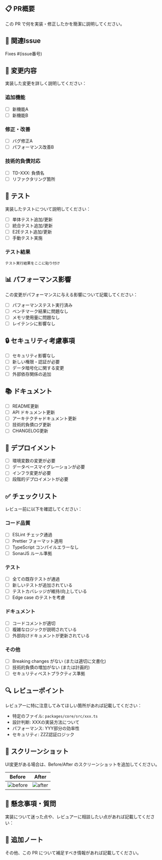 ## 📋 PR概要

この PR で何を実装・修正したかを簡潔に説明してください。

## 🎯 関連Issue

Fixes #(issue番号)

## 🔄 変更内容

実装した変更を詳しく説明してください：

### 追加機能
- [ ] 新機能A
- [ ] 新機能B

### 修正・改善
- [ ] バグ修正A
- [ ] パフォーマンス改善B

### 技術的負債対応
- [ ] TD-XXX: 負債名
- [ ] リファクタリング箇所

## 🧪 テスト

実装したテストについて説明してください：

- [ ] 単体テスト追加/更新
- [ ] 統合テスト追加/更新
- [ ] E2Eテスト追加/更新
- [ ] 手動テスト実施

### テスト結果
```
テスト実行結果をここに貼り付け
```

## 📊 パフォーマンス影響

この変更がパフォーマンスに与える影響について記載してください：

- [ ] パフォーマンステスト実行済み
- [ ] ベンチマーク結果に問題なし
- [ ] メモリ使用量に問題なし
- [ ] レイテンシに影響なし

## 🔒 セキュリティ考慮事項

- [ ] セキュリティ影響なし
- [ ] 新しい権限・認証が必要
- [ ] データ暗号化に関する変更
- [ ] 外部依存関係の追加

## 📚 ドキュメント

- [ ] README更新
- [ ] API ドキュメント更新
- [ ] アーキテクチャドキュメント更新
- [ ] 技術的負債ログ更新
- [ ] CHANGELOG更新

## 🚀 デプロイメント

- [ ] 環境変数の変更が必要
- [ ] データベースマイグレーションが必要
- [ ] インフラ変更が必要
- [ ] 段階的デプロイメントが必要

## ✅ チェックリスト

レビュー前に以下を確認してください：

### コード品質
- [ ] ESLint チェック通過
- [ ] Prettier フォーマット適用
- [ ] TypeScript コンパイルエラーなし
- [ ] SonarJS ルール準拠

### テスト
- [ ] 全ての既存テストが通過
- [ ] 新しいテストが追加されている
- [ ] テストカバレッジが維持/向上している
- [ ] Edge case のテストを考慮

### ドキュメント
- [ ] コードコメントが適切
- [ ] 複雑なロジックが説明されている
- [ ] 外部向けドキュメントが更新されている

### その他
- [ ] Breaking changes がない (または適切に文書化)
- [ ] 技術的負債の増加がない (または計画的)
- [ ] セキュリティベストプラクティス準拠

## 🔍 レビューポイント

レビュアーに特に注意してみてほしい箇所があれば記載してください：

- 特定のファイル: `packages/core/src/xxx.ts`
- 設計判断: XXXの実装方法について
- パフォーマンス: YYY部分の効率性
- セキュリティ: ZZZ認証ロジック

## 📸 スクリーンショット

UI変更がある場合は、Before/After のスクリーンショットを追加してください。

| Before | After |
|--------|--------|
| ![before](image) | ![after](image) |

## 🤔 懸念事項・質問

実装について迷った点や、レビュアーに相談したい点があれば記載してください：

## 📝 追加ノート

その他、この PR について補足すべき情報があれば記載してください。